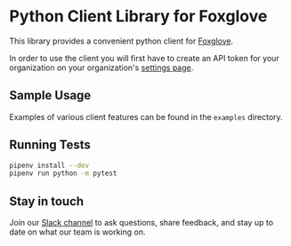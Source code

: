 # Python Client Library for Foxglove

This library provides a convenient python client for [Foxglove](https://foxglove.dev/product).

In order to use the client you will first have to create an API token for your organization on your organization's [settings page](https://app.foxglove.dev/~/settings).

## Sample Usage

Examples of various client features can be found in the `examples` directory.

## Running Tests

```bash
pipenv install --dev
pipenv run python -m pytest
```

## Stay in touch

Join our [Slack channel](https://foxglove.dev/slack) to ask questions, share feedback, and stay up to date on what our team is working on.
